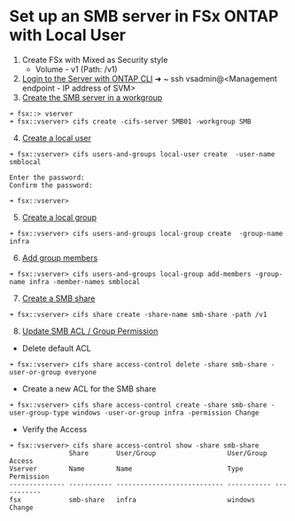 # Set up an SMB server in FSx ONTAP with Local User

1. Create FSx with Mixed as Security style
   - Volume - v1 (Path: /v1)
2. [Login to the Server with ONTAP CLI](https://docs.aws.amazon.com/fsx/latest/ONTAPGuide/managing-resources-ontap-apps.html#vsadmin-ontap-cli)
   ➜  ~ ssh vsadmin@<Management endpoint - IP address of SVM>
3. [Create the SMB server in a workgroup](https://docs.netapp.com/us-en/ontap/smb-config/create-server-workgroup-task.html)
```shell
➜ fsx::> vserver
➜ fsx::vserver> cifs create -cifs-server SMB01 -workgroup SMB
```
4. [Create a local user](https://docs.netapp.com/us-en/ontap/smb-config/create-local-user-accounts-task.html)
```shell
➜ fsx::vserver> cifs users-and-groups local-user create  -user-name smblocal

Enter the password:
Confirm the password:

➜ fsx::vserver>
```   

5. [Create  a local group](https://docs.netapp.com/us-en/ontap/smb-config/create-local-groups-task.html)
```shell
➜ fsx::vserver> cifs users-and-groups local-group create  -group-name infra
```
6. [Add group members](https://docs.netapp.com/us-en/ontap/smb-config/manage-local-group-membership-task.html)

```shell
➜ fsx::vserver> cifs users-and-groups local-group add-members -group-name infra -member-names smblocal
```
7. [Create a SMB share](https://docs.netapp.com/us-en/ontap/smb-config/create-share-task.html)

```shell
➜ fsx::vserver> cifs share create -share-name smb-share -path /v1
```
8. [Update SMB ACL / Group Permission](https://docs.netapp.com/us-en/ontap/smb-config/create-share-access-control-lists-task.html)

- Delete default ACL
```shell
➜ fsx::vserver> cifs share access-control delete -share smb-share -user-or-group everyone
```
- Create a new ACL for the SMB share
```shell
➜ fsx::vserver> cifs share access-control create -share smb-share -user-group-type windows -user-or-group infra -permission Change
```
- Verify the Access
```shell
➜ fsx::vserver> cifs share access-control show -share smb-share
               Share       User/Group                  User/Group  Access
Vserver        Name        Name                        Type        Permission
-------------- ----------- --------------------------- ----------- -----------
fsx            smb-share   infra                       windows     Change
```